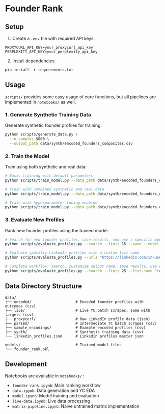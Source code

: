 # Founder Rank

## Setup

1. Create a `.env` file with required API keys:

```
PROXYCURL_API_KEY=your_proxycurl_api_key
PERPLEXITY_API_KEY=your_perplexity_api_key
```

2. Install dependencies:

```
pip install -r requirements.txt
```

## Usage

`scripts/` provides some easy usage of core functions, but all pipelines are implemented in `notebooks/` as well.

### 1. Generate Synthetic Training Data
Generate synthetic founder profiles for training:

```bash
python scripts/generate_data.py \
  --n_samples 5000 \
  --output_path data/synth/encoded_founders_composites.csv
```

### 2. Train the Model 
Train using both synthetic and real data:
```bash
# Basic training with default parameters
python scripts/train_model.py --data_path data/synth/encoded_founders_composites.csv --output_path models/founder_rank.pkl

# Train with combined synthetic and real data
python scripts/train_model.py --data_path data/synth/encoded_founders_composites.csv --real_data data/encoded/real_founders.csv --output_path models/founder_rank_combined.pkl

# Train with hyperparameter tuning enabled
python scripts/train_model.py --data_path data/synth/encoded_founders_composites.csv --tune_hyperparams --output_path models/founder_rank_optimized.pkl
```

### 3. Evaluate New Profiles
Rank new founder profiles using the trained model:
```bash
# Search for new founder profiles, save results, and use a specific model
python scripts/evaluate_profiles.py --search --limit 15 --save --model-path models/founder_rank.pkl

# Evaluate specific LinkedIn profiles with a custom list name
python scripts/evaluate_profiles.py --urls "https://linkedin.com/in/username1" "https://linkedin.com/in/username2" --list-name "potential-founders" --save

# Complete workflow: search, customize output name, save results, use optimized model
python scripts/evaluate_profiles.py --search --limit 25 --list-name "tech-founders" --save --model-path models/founder_rank_optimized.pkl
```

## Data Directory Structure
```
data/
├── encoded/                    # Encoded founder profiles with outcomes (csv)
├── live/                       # Live YC batch scrapes, some with targets (csv)
├── proxycurl/                  # Raw LinkedIn profile data (json)
├── parsed/                     # Intermediate YC batch scrapes (csv)
├── sample_encodings/           # Example encoded profiles (csv)
├── synth/                      # Synthetic training data (csv)         
└── linkedin_profiles.json      # Linkedin profiles master json

models/                         # Trained model files
└── founder_rank.pkl            
```
## Development

Notebooks are available in `notebooks/` :

- `founder-rank.ipynb`: Main ranking workflow
- `data.ipynb`: Data generation and YC EDA
- `model.ipynb`: Model training and evaluation
- `live-data.ipynb`: Live data processing
- `matrix-pipeline.ipynb`: Naive untrained matrix implementation

